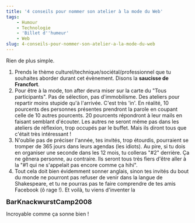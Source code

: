 ```yaml
---
title: '4 conseils pour nommer son atelier à la mode du Web'
tags:
    - Humour
    - Technologie
    - 'Billet d''humeur'
    - Web
slug: 4-conseils-pour-nommer-son-atelier-a-la-mode-du-web
---
```


Rien de plus simple.

1.  Prends le thème culturel/technique/sociétal/professionnel que tu souhaites aborder durant cet évènement. Disons la **saucisse de Francfort**.
2.  Pour être à la mode, ton after devra miser sur la carte du "Tous participants". Pas de sélection, pas d'immobilisme. Des ateliers pour repartir moins stupide qu'à l'arrivée. C'est très 'in'.
    En réalité, 10 pourcents des personnes présentes prendront la parole en coupant celle de 10 autres pourcents. 20 pourcents répondront à leur mails en faisant semblant d'écouter. Les autres ne seront même pas dans les ateliers de réflexion, trop occupés par le buffet. Mais ils diront tous que c'était très intéressant&nbsp;!
3.  N'oublie pas de préciser l'année, tes invités, trop étourdis, pourraient se tromper de 365 jours dans leurs agendas (les idiots). Au pire, si tu dois en organiser une seconde dans les 12 mois, tu colleras "#2" derrière. Ça ne gênera personne, au contraire. Ils seront tous très fiers d'être aller à la "#1 qui ne s'appelait pas encore comme ça hihi".
4.  Tout cela doit bien évidemment sonner anglais, sinon tes invités du bout du monde ne pourront pas refuser de venir dans la langue de Shakespeare, et tu ne pourras pas te faire comprendre de tes amis Facebook (ô rage&nbsp;!).
    Et voilà, tu viens d'inventer la

<span style="font-size: large">**BarKnackwurstCamp2008**</span>

Incroyable comme ça sonne bien&nbsp;!
